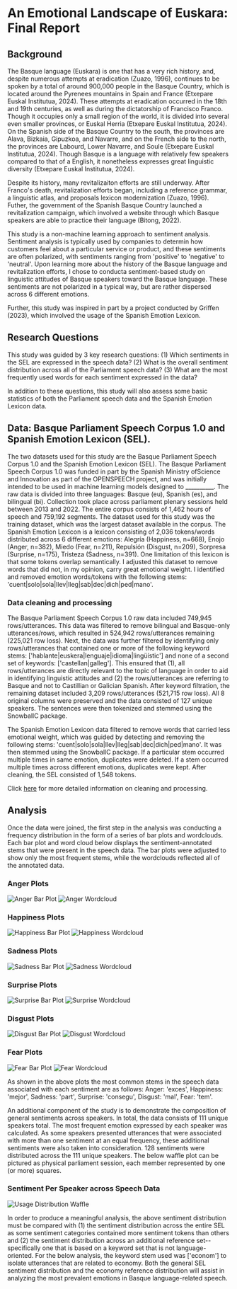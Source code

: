 # An Emotional Landscape of Euskara: Final Report

## Background

The Basque language (Euskara) is one that has a very rich history, and, despite numerous attempts at eradication (Zuazo, 1996), continues to be spoken by a total of around 900,000 people in the Basque Country, which is located around the Pyrenees mountains in Spain and France (Etxepare Euskal Institutua, 2024). These attempts at eradication occurred in the 18th and 19th centuries, as well as during the dictatorship of Francisco Franco. Though it occupies only a small region of the world, it is divided into several even smaller provinces, or Euskal Herria (Etxepare Euskal Institutua, 2024). On the Spanish side of the Basque Country to the south, the provinces are Alava, Bizkaia, Gipuzkoa, and Navarre, and on the French side to the north, the provinces are Labourd, Lower Navarre, and Soule (Etxepare Euskal Institutua, 2024). Though Basque is a language with relatively few speakers compared to that of a English, it nonetheless expresses great linguistic diversity (Etxepare Euskal Institutua, 2024).

Despite its history, many revitalizaiton efforts are still underway. After Franco's death, revitalization efforts began, including a reference grammar, a linguistic atlas, and proposals lexicon modernization (Zuazo, 1996). Futher, the government of the Spanish Basque Country launched a revitalization campaign, which involved a website through which Basque speakers are able to practice their language (Bitong, 2022).

This study is a non-machine learning approach to sentiment analysis. Sentiment analysis is typically used by companies to determin how customers feel about a particular service or product, and these sentiments are often polarized, with sentiments ranging from 'positive' to 'negative' to 'neutral'. Upon learning more about the history of the Basque language and revitalization efforts, I chose to conducta sentiment-based study on linguistic attitudes of Basque speakers toward the Basque language. These sentiments are not polarized in a typical way, but are rather dispersed across 6 different emotions.

Further, this study was inspired in part by a project conducted by Griffen (2023), which involved the usage of the Spanish Emotion Lexicon.

## Research Questions

This study was guided by 3 key research questions: (1) Which sentiments in the SEL are expressed in the speech data? (2) What is the overall sentiment distribution across all of the Parliament speech data? (3) What are the most frequently used words for each sentiment expressed in the data?

In addition to these questions, this study will also assess some basic statistics of both the Parliament speech data and the Spanish Emotion Lexicon data.

## Data: Basque Parliament Speech Corpus 1.0 and Spanish Emotion Lexicon (SEL).

The two datasets used for this study are the Basque Parliament Speech Corpus 1.0 and the Spanish Emotion Lexicon (SEL). The Basque Parliament Speech Corpus 1.0 was funded in part by the Spanish Ministry ofScience and Innovation as part of the OPENSPEECH project, and was initially intended to be used in machine learning models designed to __________. The raw data is divided into three languages: Basque (eu), Spanish (es), and bilingual (bi). Collection took place across parliament plenary sessions held between 2013 and 2022. The entire corpus consists of 1,462 hours of speech and 759,192 segments. The dataset used for this study was the training dataset, which was the largest dataset available in the corpus. The Spanish Emotion Lexicon is a lexicon consisting of 2,036 tokens/words distributed across 6 different emotions: Alegría (Happiness, n=668), Enojo (Anger, n=382), Miedo (Fear, n=211), Repulsión (Disgust, n=209), Sorpresa (Surprise, n=175), Tristeza (Sadness, n=391). One limitation of this lexicon is that some tokens overlap semantically. I adjusted this dataset to remove words that did not, in my opinion, carry great emotional weight. I identified and removed emotion words/tokens with the following stems: 'cuent|solo|sola|llev|lleg|sab|dec|dich|ped|mano'.

### Data cleaning and processing

The Basque Parliament Speech Corpus 1.0 raw data included 749,945 rows/utterances. This data was filtered to remove bilingual and Basque-only utterances/rows, which resulted in 524,942 rows/utterances remaining (225,021 row loss). Next, the data was further filtered by identifying only rows/utterances that contained one or more of the following keyword stems: ['hablante|euskera|lenguaje|idioma|lingüístic'] and none of a second set of keywords: ['castellan|galleg']. This ensured that (1), all rows/utterances are directly relevant to the topic of language in order to aid in identifying linguistic attitudes and (2) the rows/utterances are referring to Basque and not to Castillian or Galician Spanish. After keyword filtration, the remaining dataset included 3,209 rows/utterances (521,715 row loss). All 8 original columns were preserved and the data consisted of 127 unique speakers. The sentences were then tokenized and stemmed using the SnowballC package.

The Spanish Emotion Lexicon data  filtered to remove words that carried less emotional weight, which was guided by detecting and removing the following stems: 'cuent|solo|sola|llev|lleg|sab|dec|dich|ped|mano'. It was then stemmed using the SnowballC package. If a particular stem occurred multiple times in same emotion, duplicates were deleted. If a stem occurred multiple times across different emotions, duplicates were kept. After cleaning, the SEL consisted of 1,548 tokens.

Click [here](Data-Pipeline.md) for more detailed information on cleaning and processing.

## Analysis

Once the data were joined, the first step in the analysis was conducting a frequency distribution in the form of a series of bar plots and wordclouds. Each bar plot and word cloud below displays the sentiment-annotated stems that were present in the speech data. The bar plots were adjusted to show only the most frequent stems, while the wordclouds reflected all of the annotated data.

### Anger Plots
![Anger Bar Plot](Data-Pipeline_files/figure-gfm/unnamed-chunk-24-1.png)
![Anger Wordcloud](Data-Pipeline_files/figure-gfm/unnamed-chunk-23-1.png)

### Happiness Plots
![Happiness Bar Plot](Data-Pipeline_files/figure-gfm/unnamed-chunk-24-2.png)
![Happiness Wordcloud](Data-Pipeline_files/figure-gfm/unnamed-chunk-23-2.png)

### Sadness Plots
![Sadness Bar Plot](Data-Pipeline_files/figure-gfm/unnamed-chunk-24-3.png)
![Sadness Wordcloud](Data-Pipeline_files/figure-gfm/unnamed-chunk-23-3.png)

### Surprise Plots
![Surprise Bar Plot](Data-Pipeline_files/figure-gfm/unnamed-chunk-24-4.png)
![Surprise Wordcloud](Data-Pipeline_files/figure-gfm/unnamed-chunk-23-4.png)

### Disgust Plots
![Disgust Bar Plot](Data-Pipeline_files/figure-gfm/unnamed-chunk-24-5.png)
![Disgust Wordcloud](Data-Pipeline_files/figure-gfm/unnamed-chunk-23-5.png)

### Fear Plots
![Fear Bar Plot](Data-Pipeline_files/figure-gfm/unnamed-chunk-24-6.png)
![Fear Wordcloud](Data-Pipeline_files/figure-gfm/unnamed-chunk-23-6.png)

As shown in the above plots the most common stems in the speech data associated with each sentiment are as follows: Anger: 'exces', Happiness: 'mejor', Sadness: 'part', Surprise: 'consegu', Disgust: 'mal', Fear: 'tem'.

An additional component of the study is to demonstrate the composition of general sentiments across speakers. In total, the data consists of 111 unique speakers total. The most frequent emotion expressed by each speaker was calculated. As some speakers presented utterances that were associated with more than one sentiment at an equal frequency, these additional sentiments were also taken into consideration. 128 sentiments were distributed across the 111 unique speakers. The below waffle plot can be pictured as physical parliament session, each member represented by one (or more) squares.

### Sentiment Per Speaker across Speech Data
![Usage Distribution Waffle](Data-Pipeline_files/figure-gfm/unnamed-chunk-26-1.png)

In order to produce a meaningful analysis, the above sentiment distribution must be compared with (1) the sentiment distribution across the entire SEL as some sentiment categories contained more sentiment tokens than others and (2) the sentiment distribution across an additional reference set--specifically one that is based on a keyword set that is not language-oriented. For the below analysis, the keyword stem used was ['econom'] to isolate utterances that are related to economy. Both the general SEL sentiment distribution and the economy reference distribution will assist in analyzing the most prevalent emotions in Basque language-related speech.



